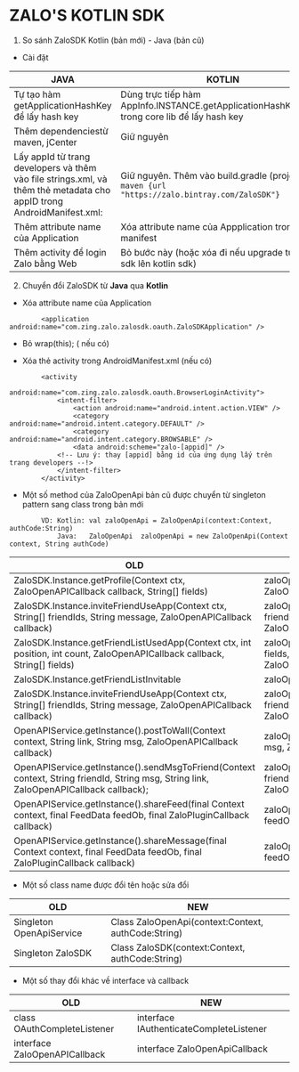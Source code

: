 # **ZALO&#39;S KOTLIN SDK**


1. So sánh ZaloSDK Kotlin (bản mới) - Java (bản cũ)

- Cài đặt

| JAVA | KOTLIN |
| --- | --- |
| Tự tạo hàm getApplicationHashKey để lấy hash key | Dùng trực tiếp hàm AppInfo.INSTANCE.getApplicationHashKey(this); trong core lib để lấy hash key  |
| Thêm dependenciestừ maven, jCenter | Giữ nguyên |
| Lấy appId từ trang developers và thêm vào file strings.xml, và thêm thẻ metadata cho appID trong AndroidManifest.xml: | Giữ nguyên. Thêm vào build.gradle (project)  `maven {url    "https://zalo.bintray.com/ZaloSDK"}`|
| Thêm attribute name của Application | Xóa attribute name của Appplication trong manifest  |
| Thêm activity để login Zalo bằng Web | Bỏ bước này (hoặc xóa đi nếu upgrade từ java sdk lên kotlin sdk) |

2. Chuyển đổi ZaloSDK từ **Java** qua **Kotlin**

- Xóa attribute name của Application

```
        <application android:name="com.zing.zalo.zalosdk.oauth.ZaloSDKApplication" />
```

- Bỏ wrap(this); ( nếu có)

- Xóa thẻ activity trong AndroidManifest.xml (nếu có)

```
        <activity
            android:name="com.zing.zalo.zalosdk.oauth.BrowserLoginActivity">
            <intent-filter>
                <action android:name="android.intent.action.VIEW" />
                <category android:name="android.intent.category.DEFAULT" />
                <category android:name="android.intent.category.BROWSABLE" />
                <data android:scheme="zalo-[appid]" />
            <!-- Lưu ý: thay [appid] bằng id của ứng dụng lấy trên trang developers --!>
            </intent-filter>
        </activity>
```

- Một số method của ZaloOpenApi bản cũ được chuyển từ singleton pattern sang class trong bản mới

```
        VD: Kotlin: val zaloOpenApi = ZaloOpenApi(context:Context, authCode:String)
            Java:   ZaloOpenApi  zaloOpenApi = new ZaloOpenApi(Context context, String authCode)
```

| OLD | NEW |
| --- | --- |
| ZaloSDK.Instance.getProfile(Context ctx, ZaloOpenAPICallback callback, String[] fields) | zaloOpenApi.getProfile(String[] fields, ZaloOpenAPICallback callback) |
| ZaloSDK.Instance.inviteFriendUseApp(Context ctx, String[] friendIds, String message, ZaloOpenAPICallback callback)  | zaloOpenApi.inviteFriendUseApp(String[] friendIds, String message, ZaloOpenAPICallback callback)  |
| ZaloSDK.Instance.getFriendListUsedApp(Context ctx, int position, int count, ZaloOpenAPICallback callback, String[] fields)  | zaloOpenApi.getFriendListUsedApp(String[] fields, int position, int count, ZaloOpenAPICallback callback)  |
| ZaloSDK.Instance.getFriendListInvitable | zaloOpenApi.getFriendListInvitable |
| ZaloSDK.Instance.inviteFriendUseApp(Context ctx, String[] friendIds, String message, ZaloOpenAPICallback callback)  | zaloOpenApi.inviteFriendUseApp(String[] friendIds, String message, ZaloOpenAPICallback callback)  |
| OpenAPIService.getInstance().postToWall(Context context, String link, String msg, ZaloOpenAPICallback callback) | zaloOpenApi.postToWall( String link, String msg, ZaloOpenAPICallback callback) |
| OpenAPIService.getInstance().sendMsgToFriend(Context context, String friendId, String msg, String link, ZaloOpenAPICallback callback);  | zaloOpenApi.sendMsgToFriend(String friendId, String msg, String link, ZaloOpenAPICallback callback);  |
| OpenAPIService.getInstance().shareFeed(final Context context, final FeedData feedOb, final ZaloPluginCallback callback)  | zaloOpenApi.shareFeed(final FeedData feedOb, final ZaloPluginCallback callback)  |
| OpenAPIService.getInstance().shareMessage(final Context context, final FeedData feedOb, final ZaloPluginCallback callback)  | zaloOpenApi.shareMessage(final FeedData feedOb, final ZaloPluginCallback callback)  |

- Một số class name được đổi tên hoặc sửa đổi

| OLD | NEW |
| --- | --- |
| Singleton OpenApiService | Class ZaloOpenApi(context:Context, authCode:String) |
| Singleton ZaloSDK | Class ZaloSDK(context:Context, authCode:String) |

- Một số thay đổi khác về interface và callback

| OLD | NEW |
| --- | --- |
| class OAuthCompleteListener | interface IAuthenticateCompleteListener |
| interface ZaloOpenAPICallback | interface ZaloOpenApiCallback |